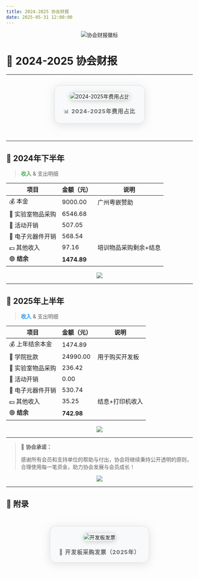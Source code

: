```yaml
---
title: 2024-2025 协会财报
date: 2025-05-31 12:00:00
---
```


<p align="center">
  <img src="https://img.shields.io/badge/协会财报-2024--2025-blueviolet?style=for-the-badge&logo=bookstack" alt="协会财报徽标" />
</p>

# 🎉 2024-2025 协会财报
---

<div align="center" style="margin-top: 12px; margin-bottom: 32px;">
  <figure style="display: inline-block; background: #f8f9fa; border-radius: 16px; box-shadow: 0 4px 24px #bbb6; padding: 18px 24px; border: 1.5px solid #e0e0e0;">
    <img src="https://www.eica.fun/assets/img/2425money.png" alt="2024-2025年费用占比" style="max-width: 840px; border-radius: 12px; box-shadow: 0 2px 12px #ccc; border: 1.5px solid #e0e0e0; margin-bottom: 10px;" />
    <figcaption style="color: #666; font-size: 15px; margin-top: 8px; letter-spacing: 1px;">📊 <b>2024-2025年费用占比</b></figcaption>
  </figure>
</div> 

---

## 📅 2024年下半年

> <span style="color:#4CAF50;font-weight:bold">收入</span> & 支出明细

| 项目               | 金额（元） | 说明                 |
| ------------------ | ---------- | -------------------- |
| 💰 本金            | 9000.00    | 广州粤嵌赞助         |
| 🛒 实验室物品采购  | 6546.68    |                      |
| 🎉 活动开销        | 507.05     |                      |
| 🔌 电子元器件开销  | 568.54     |                      |
| 💵 其他收入        | 97.16      | 培训物品采购剩余+结息|
| 🟢 <b>结余</b>     | <b>1474.89</b> |                      |

<div align="center">
  <img src="https://img.shields.io/badge/2024%E4%B8%8B%E5%8D%8A%E5%B9%B4-%E7%BB%93%E4%BD%99%201474.89%E5%85%83-success?style=flat-square" />
</div>

---

## 📅 2025年上半年

> <span style="color:#2196F3;font-weight:bold">收入</span> & 支出明细

| 项目               | 金额（元） | 说明                 |
| ------------------ | ---------- | -------------------- |
| 💰 上年结余本金    | 1474.89    |                      |
| 🏫 学院批款        | 24990.00   | 用于购买开发板       |
| 🛒 实验室物品采购  | 236.42     |                      |
| 🎉 活动开销        | 0.00       |                      |
| 🔌 电子元器件开销  | 530.74     |                      |
| 💵 其他收入        | 35.25      | 结息+打印机收入      |
| 🟢 <b>结余</b>     | <b>742.98</b>  |                      |

<div align="center">
  <img src="https://img.shields.io/badge/2025%E4%B8%8A%E5%8D%8A%E5%B9%B4-%E7%BB%93%E4%BD%99%20742.98%E5%85%83-success?style=flat-square" />
</div>

---

> 📝 **协会承诺：**
>
> 感谢所有会员和支持单位的帮助与付出，协会将继续秉持公开透明的原则，合理使用每一笔资金，助力协会发展与会员成长！

<p align="center">
  <img src="https://img.shields.io/badge/%E5%85%AC%E5%BC%80%E9%80%8F%E6%98%8E-%E5%8A%A9%E5%8A%9B%E5%8F%91%E5%B1%95-brightgreen?style=for-the-badge&logo=vercel" />
</p>

---

## 📎 附录

<div align="center" style="margin-top: 32px; margin-bottom: 32px;">
  <figure style="display: inline-block; background: #f8f9fa; border-radius: 16px; box-shadow: 0 4px 24px #bbb6  ; padding: 18px 24px; border: 1.5px solid #e0e0e0;">
    <img src="https://www.eica.fun/assets/img/kfb.png" alt="开发板发票" style="max-width: 820px; border-radius: 12px; box-shadow: 0 2px 12px #ccc; border: 1.5px solid #e0e0e0; margin-bottom: 10px;" />
    <figcaption style="color: #666; font-size: 15px; margin-top: 8px; letter-spacing: 1px;">🧾 <b>开发板采购发票（2025年）</b></figcaption>
  </figure>
</div>

